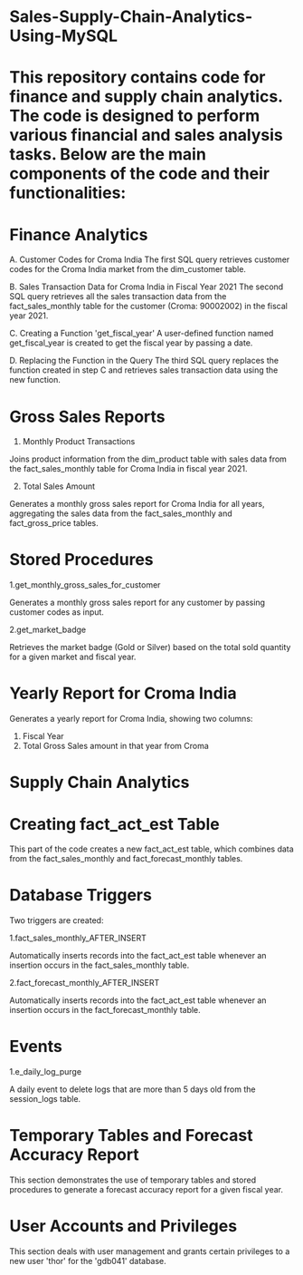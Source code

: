 # Sales-Supply-Chain-Analytics-Using-MySQL
# This repository contains code for finance and supply chain analytics. The code is designed to perform various financial and sales analysis tasks. Below are the main components of the code and their functionalities:

# Finance Analytics

A. Customer Codes for Croma India
The first SQL query retrieves customer codes for the Croma India market from the dim_customer table.

B. Sales Transaction Data for Croma India in Fiscal Year 2021
The second SQL query retrieves all the sales transaction data from the fact_sales_monthly table for the customer (Croma: 90002002) in the fiscal year 2021.

C. Creating a Function 'get_fiscal_year'
A user-defined function named get_fiscal_year is created to get the fiscal year by passing a date.

D. Replacing the Function in the Query
The third SQL query replaces the function created in step C and retrieves sales transaction data using the new function.

# Gross Sales Reports

1. Monthly Product Transactions

Joins product information from the dim_product table with sales data from the fact_sales_monthly table for Croma India in fiscal year 2021.

2. Total Sales Amount

Generates a monthly gross sales report for Croma India for all years, aggregating the sales data from the fact_sales_monthly and fact_gross_price tables.

# Stored Procedures
1.get_monthly_gross_sales_for_customer

Generates a monthly gross sales report for any customer by passing customer codes as input.

2.get_market_badge

Retrieves the market badge (Gold or Silver) based on the total sold quantity for a given market and fiscal year.

# Yearly Report for Croma India
Generates a yearly report for Croma India, showing two columns:

1. Fiscal Year
2. Total Gross Sales amount in that year from Croma

# Supply Chain Analytics

# Creating fact_act_est Table

This part of the code creates a new fact_act_est table, which combines data from the fact_sales_monthly and fact_forecast_monthly tables.

# Database Triggers

Two triggers are created:

1.fact_sales_monthly_AFTER_INSERT

Automatically inserts records into the fact_act_est table whenever an insertion occurs in the fact_sales_monthly table.

2.fact_forecast_monthly_AFTER_INSERT

Automatically inserts records into the fact_act_est table whenever an insertion occurs in the fact_forecast_monthly table.

# Events

1.e_daily_log_purge

A daily event to delete logs that are more than 5 days old from the session_logs table.

# Temporary Tables and Forecast Accuracy Report

This section demonstrates the use of temporary tables and stored procedures to generate a forecast accuracy report for a given fiscal year.

# User Accounts and Privileges

This section deals with user management and grants certain privileges to a new user 'thor' for the 'gdb041' database.
